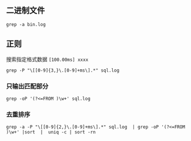 ## 二进制文件

```shell
grep -a bin.log
```

## 正则
搜索指定格式数据 `[100.00ms] xxxx`
```shell
grep -P "\[[0-9]{3,}\.[0-9]+ms\].*" sql.log
```

### 只输出匹配部分

```shell
grep -oP '(?<=FROM )\w+' sql.log
```

### 去重排序

```shell
grep -a -P "\[[0-9]{2,}\.[0-9]+ms\].*" sql.log  | grep -oP '(?<=FROM )\w+' |sort  |  uniq -c | sort -rn 
```
